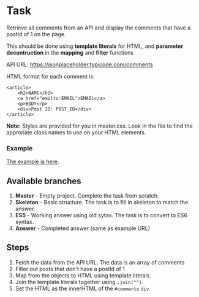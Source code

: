 # Task

Retrieve all comments from an API and display the comments that have a postId of 1 on the page.

This should be done using **template literals** for HTML, and **parameter decontruction** in the **mapping** and **filter** functions

API URL: https://jsonplaceholder.typicode.com/comments

HTML format for each comment is:
```
<article>
    <h2>NAME</h2>
    <a href="emilto:EMAIL">EMAIL</a>
    <p>BODY</p>
    <div>Post ID: POST_ID</div>
</article>
```

**Note:** Styles are provided for you in master.css. Look in the file to find the approriate class names to use on your HTML elements.

### Example

[The example is here](https://jsf-es6-convert-to-literal-and-deconstruction.now.sh).

## Available branches

1. **Master** - Empty project. Complete the task from scratch.
2. **Skeleton** - Basic structure. The task is to fill in skeleton to match the answer.
3. **ES5** - Working answer using old sytax.  The task is to convert to ES6 syntax.
4. **Answer** - Completed answer (same as example URL)


## Steps

1. Fetch the data from the API URL.  The data is an array of comments
2. Filter out posts that don't have a postId of 1
3. Map from the objects to HTML using template literals.
4. Join the template literals together using `.join("")`.
5. Set the HTML as the innerHTML of the `#comments` `div`.
